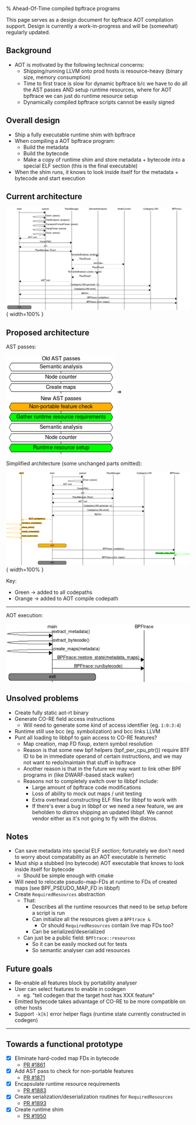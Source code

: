% Ahead-Of-Time compiled bpftrace programs

This page serves as a design document for bpftrace AOT compilation support.
Design is currently a work-in-progress and will be (somewhat) regularly updated.

## Background

* AOT is motivated by the following technical concerns:
  * Shipping/running LLVM onto prod hosts is resource-heavy (binary size,
    memory consumption)
  * Time to first trace is slow for dynamic bpftrace b/c we have to do all the
    AST passes AND setup runtime resources, where for AOT bpftrace we can just
    do runtime resource setup
  * Dynamically compiled bpftrace scripts cannot be easily signed

## Overall design

* Ship a fully executable runtime shim with bpftrace
* When compiling a AOT bpftrace program:
  * Build the metadata
  * Build the bytecode
  * Make a copy of runtime shim and store metadata + bytecode into a special
    ELF section (this is the final executable)
* When the shim runs, it knows to look inside itself for the metadata + bytecode
  and start execution

## Current architecture

![](../examples/aot-bpftrace/old-architecture.png){ width=100% }

## Proposed architecture

AST passes:

![](../examples/aot-bpftrace/old-passes.png)
=>
![](../examples/aot-bpftrace/new-passes.png)

Simplified architecture (some unchanged parts omitted):

![](../examples/aot-bpftrace/new-architecture.png){ width=100% }

Key:

* Green -> added to all codepaths
* Orange -> added to AOT compile codepath

---

AOT execution:

![](../examples/aot-bpftrace/aot-execution.png)

## Unsolved problems

* Create fully static aot-rt binary
* Generate CO-RE field access instructions
  * Will need to generate some kind of access identifier (eg. `1:0:3:4`)
* Runtime still use bcc (eg. symbolization) and bcc links LLVM
* Punt all loading to libbpf to gain access to CO-RE features?
  * Map creation, map FD fixup, extern symbol resolution
  * Reason is that some new bpf helpers (bpf_per_cpu_ptr()) require BTF ID to
    be in immediate operand of certain instructions, and we may not want
    to redo/maintain that stuff in bpftrace
  * Another reason is that in the future we may want to link other BPF
    programs in (like DWARF-based stack walker)
  * Reasons not to completely switch over to libbpf include:
    * Large amount of bpftrace code modifications
    * Loss of ability to mock out maps / unit testing
    * Extra overhead constructing ELF files for libbpf to work with
    * If there's ever a bug in libbpf or we need a new feature, we are beholden
      to distros shipping an updated libbpf. We cannot vendor either as it's
      not going to fly with the distros.

## Notes

* Can save metadata into special ELF section; fortunately we don't need to
  worry about compatability as an AOT executable is hermetic
* Must ship a stubbed (no bytecode) AOT executable that knows to look inside
  itself for bytecode
  * Should be simple enough with cmake
* Will need to relocate pseudo-map-FDs at runtime to FDs of created maps
  (see BPF_PSEUDO_MAP_FD in libbpf)
* Create `RequiredResources` abstraction
  * That:
    * Describes all the runtime resources that need to be setup before a
      script is run
    * Can initialize all the resources given a `BPFtrace &`
      * Or should `RequiredResources` contain live map FDs too?
    * Can be serialized/deserialized
  * Can just be a public field: `BPFtrace::resources`
    * So it can be easily mocked out for tests
    * So semantic analyser can add resources

## Future goals

* Re-enable all features block by portability analyser
* User can select features to enable in codegen
  * eg. "tell codegen that the target host has XXX feature"
* Emitted bytecode takes advantage of CO-RE to be more compatible on other
  hosts
* Support `-k[k]` error helper flags (runtime state currently constructed in codegen)

---

## Towards a functional prototype

* [x] Eliminate hard-coded map FDs in bytecode
  * [PR #1861](https://github.com/iovisor/bpftrace/pull/1861)
* [x] Add AST pass to check for non-portable features
  * [PR #1871](https://github.com/iovisor/bpftrace/pull/1871)
* [x] Encapsulate runtime resource requirements
  * [PR #1883](https://github.com/iovisor/bpftrace/pull/1883)
* [x] Create serialization/deserialization routines for `RequiredResources`
  * [PR #1893](https://github.com/iovisor/bpftrace/pull/1893)
* [x] Create runtime shim
  * [PR #1950](https://github.com/iovisor/bpftrace/pull/1950)
